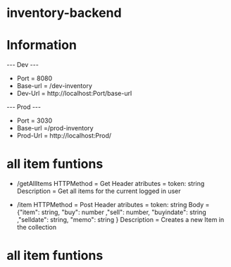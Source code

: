 # inventory-backend

# Information

--- Dev ---
* Port = 8080
* Base-url = /dev-inventory
* Dev-Url = http://localhost:Port/base-url

--- Prod ---
* Port = 3030
* Base-url =/prod-inventory
* Prod-Url = http://localhost:Prod/

# all item funtions

* /getAllItems
    HTTPMethod = Get
    Header atributes = token: string
    Description = Get all items for the current logged in user 

* /item
    HTTPMethod = Post
    Header atributes = token: string
    Body = {"item": string, "buy": number ,"sell": number, "buyindate": string ,"selldate": string, "memo": string }
    Description = Creates a new Item in the collection

# all item funtions
